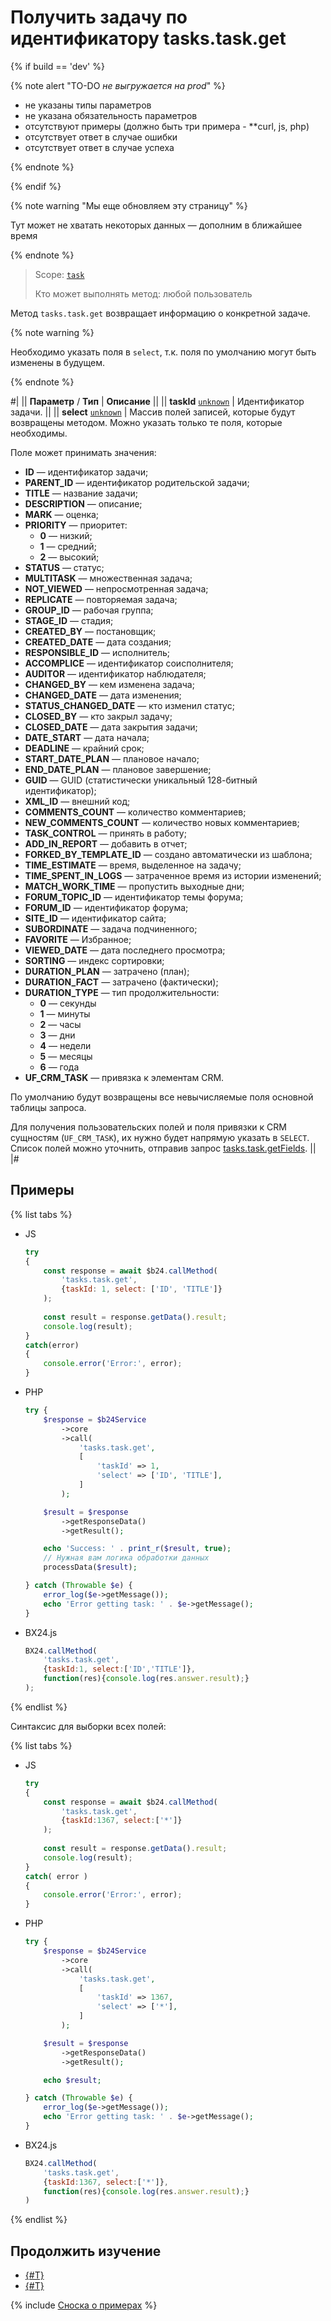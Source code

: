 # Получить задачу по идентификатору tasks.task.get

{% if build == 'dev' %}

{% note alert "TO-DO _не выгружается на prod_" %}

- не указаны типы параметров
- не указана обязательность параметров
- отсутствуют примеры (должно быть три примера - **curl, js, php)
- отсутствует ответ в случае ошибки
- отсутствует ответ в случае успеха
 
{% endnote %}

{% endif %}

{% note warning "Мы еще обновляем эту страницу" %}

Тут может не хватать некоторых данных — дополним в ближайшее время

{% endnote %}

> Scope: [`task`](../scopes/permissions.md)
>
> Кто может выполнять метод: любой пользователь

Метод `tasks.task.get` возвращает информацию о конкретной задаче.

{% note warning %}

Необходимо указать поля в `select`, т.к. поля по умолчанию могут быть изменены в будущем.

{% endnote %}

#|
|| **Параметр** / **Тип** | **Описание** ||
|| **taskId**
[`unknown`](../data-types.md) | Идентификатор задачи. ||
|| **select**
[`unknown`](../data-types.md) | Массив полей записей, которые будут возвращены методом. Можно указать только те поля, которые необходимы. 

Поле может принимать значения: 
- **ID** — идентификатор задачи; 
- **PARENT_ID** — идентификатор родительской задачи; 
- **TITLE** — название задачи; 
- **DESCRIPTION** — описание; 
- **MARK** — оценка; 
- **PRIORITY** — приоритет:
    - **0** — низкий;
    - **1** — средний;
    - **2** — высокий;
- **STATUS** — статус; 
- **MULTITASK** — множественная задача; 
- **NOT_VIEWED** — непросмотренная задача; 
- **REPLICATE** — повторяемая задача; 
- **GROUP_ID** — рабочая группа; 
- **STAGE_ID** — стадия; 
- **CREATED_BY** — постановщик; 
- **CREATED_DATE** — дата создания; 
- **RESPONSIBLE_ID** — исполнитель; 
- **ACCOMPLICE** — идентификатор соисполнителя; 
- **AUDITOR** — идентификатор наблюдателя; 
- **CHANGED_BY** — кем изменена задача; 
- **CHANGED_DATE** — дата изменения; 
- **STATUS_CHANGED_DATE** — кто изменил статус; 
- **CLOSED_BY** — кто закрыл задачу; 
- **CLOSED_DATE** — дата закрытия задачи; 
- **DATE_START** — дата начала; 
- **DEADLINE** — крайний срок; 
- **START_DATE_PLAN** — плановое начало; 
- **END_DATE_PLAN** —  плановое завершение; 
- **GUID** — GUID (статистически уникальный 128-битный идентификатор); 
- **XML_ID** — внешний код; 
- **COMMENTS_COUNT** — количество комментариев; 
- **NEW_COMMENTS_COUNT** — количество новых комментариев; 
- **TASK_CONTROL** — принять в работу; 
- **ADD_IN_REPORT** — добавить в отчет; 
- **FORKED_BY_TEMPLATE_ID** — создано автоматически из шаблона; 
- **TIME_ESTIMATE** — время, выделенное на задачу; 
- **TIME_SPENT_IN_LOGS** — затраченное время из истории изменений; 
- **MATCH_WORK_TIME** — пропустить выходные дни; 
- **FORUM_TOPIC_ID** — идентификатор темы форума; 
- **FORUM_ID** — идентификатор форума; 
- **SITE_ID** — идентификатор сайта; 
- **SUBORDINATE** — задача подчиненного; 
- **FAVORITE** — Избранное; 
- **VIEWED_DATE** — дата последнего просмотра; 
- **SORTING** — индекс сортировки; 
- **DURATION_PLAN** — затрачено (план); 
- **DURATION_FACT** — затрачено (фактически); 
- **DURATION_TYPE** — тип продолжительности:
    - **0** — секунды
    - **1** — минуты
    - **2** — часы
    - **3** — дни
    - **4** — недели
    - **5** — месяцы
    - **6** — года
- **UF_CRM_TASK** — привязка к элементам CRM.

По умолчанию будут возвращены все невычисляемые поля основной таблицы запроса.

Для получения пользовательских полей и поля привязки к CRM сущностям (`UF_CRM_TASK`), их нужно будет напрямую указать в `SELECT`. Список полей можно уточнить, отправив запрос [tasks.task.getFields](./tasks-task-get-fields.md). ||
|#

## Примеры

{% list tabs %}

- JS


    ```js
    try
    {
    	const response = await $b24.callMethod(
    		'tasks.task.get',
    		{taskId: 1, select: ['ID', 'TITLE']}
    	);
    	
    	const result = response.getData().result;
    	console.log(result);
    }
    catch(error)
    {
    	console.error('Error:', error);
    }
    ```

- PHP


    ```php
    try {
        $response = $b24Service
            ->core
            ->call(
                'tasks.task.get',
                [
                    'taskId' => 1,
                    'select' => ['ID', 'TITLE'],
                ]
            );
    
        $result = $response
            ->getResponseData()
            ->getResult();
    
        echo 'Success: ' . print_r($result, true);
        // Нужная вам логика обработки данных
        processData($result);
    
    } catch (Throwable $e) {
        error_log($e->getMessage());
        echo 'Error getting task: ' . $e->getMessage();
    }
    ```

- BX24.js

    ```js
    BX24.callMethod(
        'tasks.task.get',
        {taskId:1, select:['ID','TITLE']},
        function(res){console.log(res.answer.result);}
    );
    ```

{% endlist %}

Синтаксис для выборки всех полей:

{% list tabs %}

- JS


    ```js
    try
    {
    	const response = await $b24.callMethod(
    		'tasks.task.get',
    		{taskId:1367, select:['*']}
    	);
    	
    	const result = response.getData().result;
    	console.log(result);
    }
    catch( error )
    {
    	console.error('Error:', error);
    }
    ```

- PHP


    ```php
    try {
        $response = $b24Service
            ->core
            ->call(
                'tasks.task.get',
                [
                    'taskId' => 1367,
                    'select' => ['*'],
                ]
            );
    
        $result = $response
            ->getResponseData()
            ->getResult();
    
        echo $result;
    
    } catch (Throwable $e) {
        error_log($e->getMessage());
        echo 'Error getting task: ' . $e->getMessage();
    }
    ```

- BX24.js

    ```js
    BX24.callMethod(
        'tasks.task.get',
        {taskId:1367, select:['*']},
        function(res){console.log(res.answer.result);}
    )
    ```

{% endlist %}

## Продолжить изучение

- [{#T}](../../tutorials/tasks/how-to-create-task-with-file.md)
- [{#T}](../../tutorials/tasks/how-to-connect-task-to-spa.md)

{% include [Сноска о примерах](../../_includes/examples.md) %}